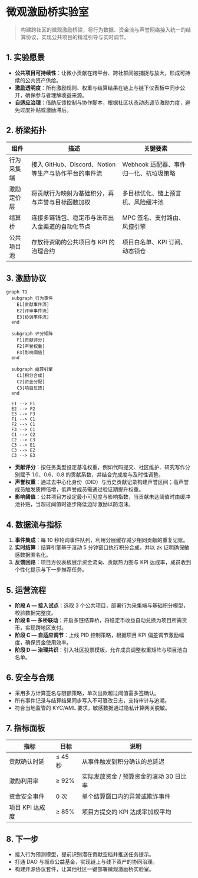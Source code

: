 # 微观激励桥实验室

> 构建跨社区的微观激励桥梁，将行为数据、资金流与声誉网络接入统一的结算协议，实现公共项目的精准引导与实时调节。

## 1. 实验愿景

- **公共项目可持续性**：让微小贡献在跨平台、跨社群间被捕捉与放大，形成可持续的公共资产供给。
- **激励透明度**：所有激励规则、权重与结算结果在链上与链下仪表板中同步公开，确保参与者理解收益来源。
- **自适应治理**：借助反馈控制与协作脚本，根据社区状态动态调节激励力度，避免过度补贴或激励滞后。

## 2. 桥梁拓扑

| 组件 | 描述 | 关键要素 |
| --- | --- | --- |
| 行为采集端 | 接入 GitHub、Discord、Notion 等生产与协作平台的事件流 | Webhook 适配器、事件归一化、抗垃圾策略 |
| 激励定价层 | 将贡献行为映射为基础积分，再与声誉与目标函数加权 | 多目标优化、链上预言机、风险缓冲池 |
| 结算桥 | 连接多链钱包、稳定币与法币出入金渠道的自动化节点 | MPC 签名、支付路由、风控引擎 |
| 公共项目池 | 存放待资助的公共项目与 KPI 的治理合约 | 项目白名单、KPI 订阅、动态锁仓 |

## 3. 激励协议

```mermaid
graph TD
  subgraph 行为事件
    E1[贡献事件流]
    E2[评审事件流]
    E3[协调事件流]
  end

  subgraph 评分矩阵
    F1[贡献评分]
    F2[声誉权重]
    F3[影响阈值]
  end

  subgraph 结算引擎
    C1[积分合成]
    C2[资金分配]
    C3[项目反馈]
  end

  E1 --> F1
  E2 --> F2
  E3 --> F3
  F1 --> C1
  F2 --> C1
  F3 --> C1
  C1 --> C2
  C2 --> C3
  C3 --> E1
  C3 --> E2
  C3 --> E3
```

- **贡献评分**：按任务类型设定基准权重，例如代码提交、社区维护、研究写作分别赋予 1.0、0.6、0.8 的贡献系数，并结合完成度与及时性调整。
- **声誉权重**：通过去中心化身份（DID）与历史贡献记录构建声誉区间；高声誉成员触发质押倍增，低声誉成员需通过验证期提升权重。
- **影响阈值**：公共项目方设定最小可见度与影响指数，当贡献未达阈值时由缓冲池补贴，当超过阈值时逐步降低边际激励以防泡沫。

## 4. 数据流与指标

1. **事件集成**：每 10 秒轮询事件队列，利用分层缓存减少相同贡献的重复记账。
2. **实时结算**：结算引擎基于滚动 5 分钟窗口执行积分合成，并以 zk 证明确保敏感数据匿名化。
3. **反馈回路**：项目方仪表板展示资金流向、贡献热力图与 KPI 达成率，成员收到个性化提示与下一步推荐任务。

## 5. 运营流程

- **阶段 A — 接入试点**：选取 3 个公共项目，部署行为采集端与基础积分模型，校验数据完整度。
- **阶段 B — 多桥联动**：开启多链结算桥，将稳定币收益自动兑换为项目所需货币，实现跨地区支付。
- **阶段 C — 自适应调节**：上线 PID 控制策略，根据项目 KPI 偏差调节激励幅度，确保资金使用效率。
- **阶段 D — 治理共识**：引入社区投票模板，允许成员调整权重矩阵与项目池白名单。

## 6. 安全与合规

- 采用多方计算签名与限额策略，单次出款超过阈值需多签确认。
- 所有事件记录与结算结果同步写入不可篡改日志，支持审计与追溯。
- 符合当地监管的 KYC/AML 要求，敏感数据通过隐私计算网关脱敏。

## 7. 指标面板

| 指标 | 目标 | 说明 |
| --- | --- | --- |
| 贡献确认时延 | ≤ 45 秒 | 从事件触发到积分确认的总延迟 |
| 激励利用率 | ≥ 92% | 实际发放资金 / 预算资金的滚动 30 日比率 |
| 资金安全事件 | 0 次 | 单个结算窗口内的异常或欺诈事件 |
| 项目 KPI 达成度 | ≥ 85% | 项目方提交的 KPI 达成率加权平均 |

## 8. 下一步

- 接入行为预测模型，提前识别潜在贡献空档并推送任务提示。
- 打通 DAO 与城市公益基金，实现链上与线下资产的协同治理。
- 构建开源协议套件，让其他社区一键部署微观激励桥实验室。
